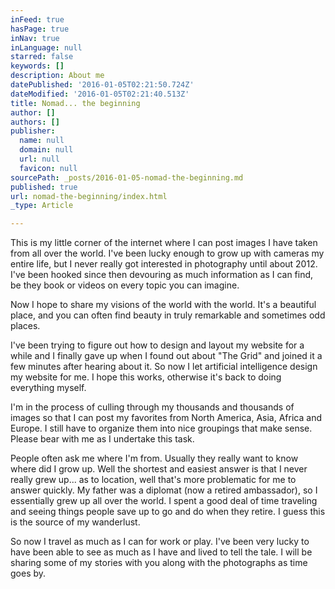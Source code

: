 ```yaml
---
inFeed: true
hasPage: true
inNav: true
inLanguage: null
starred: false
keywords: []
description: About me
datePublished: '2016-01-05T02:21:50.724Z'
dateModified: '2016-01-05T02:21:40.513Z'
title: Nomad... the beginning
author: []
authors: []
publisher:
  name: null
  domain: null
  url: null
  favicon: null
sourcePath: _posts/2016-01-05-nomad-the-beginning.md
published: true
url: nomad-the-beginning/index.html
_type: Article

---
```

This is my little
corner of the internet where I can post images I have taken from all over the
world. I've been lucky enough to grow up with cameras my entire life, but I
never really got interested in photography until about 2012\. I've been hooked
since then devouring as much information as I can find, be they book or videos
on every topic you can imagine.

Now I hope to share my
visions of the world with the world. It's a beautiful place, and you can often
find beauty in truly remarkable and sometimes odd places.

I've been trying to
figure out how to design and layout my website for a while and I finally gave
up when I found out about "The Grid" and joined it a few minutes
after hearing about it. So now I let artificial intelligence design my website
for me. I hope this works, otherwise it's back to doing everything myself.

I'm in the process of
culling through my thousands and thousands of images so that I can post my
favorites from North America, Asia, Africa and Europe. I still have to organize
them into nice groupings that make sense. Please bear with me as I undertake
this task.

People often ask me
where I'm from. Usually they really want to know where did I grow up. Well the
shortest and easiest answer is that I never really grew up... as to location, well
that's more problematic for me to answer quickly. My father was a diplomat (now
a retired ambassador), so I essentially grew up all over the world. I spent a
good deal of time traveling and seeing things people save up to go and do when
they retire. I guess this is the source of my wanderlust. 

So now I travel as much
as I can for work or play. I've been very lucky to have been able to see as
much as I have and lived to tell the tale. I will be sharing some of my stories
with you along with the photographs as time goes by.